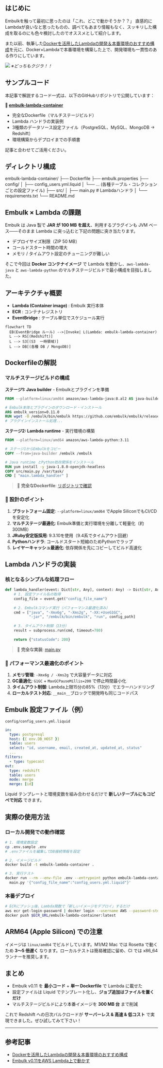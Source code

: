 ## はじめに

Embulkを触って最初に思ったのは「これ、どこで動かそうか？？」
直感的にLambdaが良いなと思ったものの、調べてもあまり情報もなく、スッキリした構成を取るのにも色々検討したのでオススメとして紹介します。

また以前、執筆した[Dockerを活用したLambdaの開発＆本番環境のおすすめ構成](https://zenn.dev/konan/articles/efd004b1810463)を元に、Docker×Lambdaで本番環境を構築した上で、開発環境も一貫性のある作りにしています。

![](https://storage.googleapis.com/zenn-user-upload/ef8125b9a623-20240622.png)
*※どっちもクジラ！！*

## サンプルコード

本記事で解説するコード一式は、以下のGitHubリポジトリで公開しています：

**🔗 [embulk-lambda-container](https://github.com/your-username/embulk-lambda-container)**

- 完全なDockerfile（マルチステージビルド）
- Lambda ハンドラの実装例  
- 3種類のデータソース設定ファイル（PostgreSQL、MySQL、MongoDB → Redshift）
- 環境構築からデプロイまでの手順書

記事と合わせてご活用ください。

## ディレクトリ構成
embulk-lambda-container/
├── Dockerfile
├── embulk.properties
├── config/
│   ├── config_users.yml.liquid
│   └── ... (各種テーブル・コレクションごとの設定ファイル)
├── src/
│   ├── main.py      # Lambdaハンドラ
│   └── requirements.txt
└── README.md

## Embulk × Lambda の課題
Embulk は Java 製で **JAR が 100 MB を超え**、利用するプラグインも JVM ベース――そのまま Lambda に突っ込むと下記の問題に突き当たります。

- デプロイサイズ制限（ZIP 50 MB）
- コールドスタート時間の増大
- メモリ / タイムアウト設定のチューニングが難しい

そこで今回は **Docker コンテナイメージ** で Lambda を動かし、`aws-lambda-java` と `aws-lambda-python` のマルチステージビルドで最小構成を目指しました。

## アーキテクチャ概要
- **Lambda (Container image)** : Embulk 実行本体
- **ECR** : コンテナレジストリ
- **EventBridge** : テーブル単位でスケジュール実行

```mermaid
flowchart TD
  EB(EventBridge ルール) -->|Invoke| L(Lambda: embulk-lambda-container)
  L --> RS[(Redshift)]
  L --> S3[(S3  一時領域)]
  L --> DB[(各種 DB / MongoDB)]
```

## Dockerfileの解説
### マルチステージビルドの構成

**ステージ1: Java builder** - Embulkとプラグインを準備
```dockerfile
FROM --platform=linux/amd64 amazon/aws-lambda-java:8.al2 AS java-builder

# Embulk本体とプラグインのダウンロード・インストール
ARG embulk_version=0.11.0
RUN wget -O /embulk/bin/embulk https://github.com/embulk/embulk/releases/download/v${embulk_version}/embulk-${embulk_version}.jar
# プラグインインストール処理...
```

**ステージ2: Lambda runtime** - 実行環境の構築
```dockerfile
FROM --platform=linux/amd64 amazon/aws-lambda-python:3.11

# ステージ1からEmbulkをコピー
COPY --from=java-builder /embulk /embulk

# Java runtime とPython依存関係をインストール
RUN yum install -y java-1.8.0-openjdk-headless
COPY src/main.py /var/task/
CMD [ "main.lambda_handler" ]
```

> 📄 **完全なDockerfile**: [リポジトリで確認](https://github.com/your-username/embulk-lambda-container/blob/main/Dockerfile)

### 🔑 設計のポイント

1. **プラットフォーム固定**: `--platform=linux/amd64` でApple SiliconでもCI/CDを安定化
2. **マルチステージ最適化**: Embulk準備と実行環境を分離して軽量化（約300MB）
3. **JRuby安定版採用**: 9.3.10を使用（9.4系でタイムアウト回避）
4. **Pythonハンドラ**: コールドスタート短縮のためPythonでラップ
5. **レイヤーキャッシュ最適化**: 依存関係を先にコピーしてビルド高速化

## Lambda ハンドラの実装

### 核となるシンプルな処理フロー

```python
def lambda_handler(event: Dict[str, Any], context: Any) -> Dict[str, Any]:
    # 1. 設定ファイル名の取得
    config_file = event.get("config_file_name")
    
    # 2. Embulkコマンド実行（パフォーマンス最適化済み）
    cmd = ["java", "-Xmx6g", "-Xms2g", "-XX:+UseG1GC", 
           "-jar", "/embulk/bin/embulk", "run", config_path]
    
    # 3. タイムアウト制御（13分）
    result = subprocess.run(cmd, timeout=780)
    
    return {"statusCode": 200}
```

> 📄 **完全な実装**: [main.py](https://github.com/your-username/embulk-lambda-container/blob/main/src/main.py)

### 🚀 パフォーマンス最適化のポイント

1. **メモリ管理**: `-Xmx6g / -Xms2g` で大容量データに対応
2. **GC最適化**: `G1GC` + `MaxGCPauseMillis=200` で停止時間最小化  
3. **タイムアウト制御**: Lambda上限15分の85%（13分）でエラーハンドリング
4. **ローカルテスト対応**: `__main__`ブロックで開発時も同じコードパス

## Embulk 設定ファイル（例）
`config/config_users.yml.liquid`
```yaml
in:
  type: postgresql
  host: {{ env.DB_HOST }}
  table: users
  select: "id, username, email, created_at, updated_at, status"
  ...
filters:
  - type: typecast
out:
  type: redshift
  table: users
  mode: merge
  merge: [id]
```
Liquid テンプレートと環境変数を組み合わせるだけで **新しいテーブルにもコピペで対応** できます。

## 実際の使用方法

### ローカル開発での動作確認

```bash
# 1. 環境変数設定
cp .env.sample .env
# .envファイルを編集してDB接続情報を設定

# 2. イメージビルド
docker build -t embulk-lambda-container .

# 3. 実行テスト
docker run --rm --env-file .env --entrypoint python embulk-lambda-container \
  main.py '{"config_file_name":"config_users.yml.liquid"}'
```

### 本番デプロイ

```bash
# ECRにプッシュ後、Lambda関数で「新しいイメージをデプロイ」するだけ
aws ecr get-login-password | docker login --username AWS --password-stdin $ECR_URL
docker push $ECR_URL/embulk-lambda-container:latest
```

## ARM64 (Apple Silicon) での注意
イメージは `linux/amd64` でビルドしています。M1/M2 Mac では Rosetta で動くため **3〜5 倍遅く** なります。ローカルテストは簡易確認に留め、CI では x86_64 ランナーを推奨します。

## まとめ
- Embulk v0.11 を **最小コード** + **単一 Dockerfile** で Lambda に載せた
- 設定ファイルは Liquid でテンプレート化し、**ジョブ追加はファイルを置くだけ**
- マルチステージビルドにより本番イメージを **300 MB 台** まで削減

これで Redshift への日次バルクロードが **サーバーレス & 高速 & 低コスト** で実現できました。ぜひ試してみて下さい！

---
## 参考記事
* [Dockerを活用したLambdaの開発＆本番環境のおすすめ構成](https://zenn.dev/konan/articles/efd004b1810463)
* [Embulk v0.11をAWS Lambda上で動かす](https://zenn.dev/ikoba/articles/run-embulk-on-lambda)